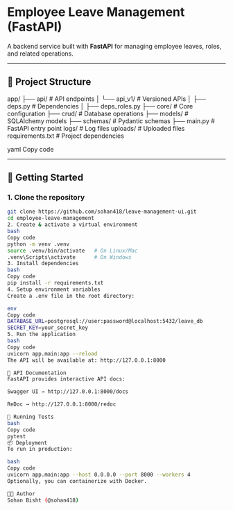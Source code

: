 # Employee Leave Management (FastAPI)

A backend service built with **FastAPI** for managing employee leaves, roles, and related operations.

---

## 📂 Project Structure

app/
├── api/ # API endpoints
│ └── api_v1/ # Versioned APIs
│ ├── deps.py # Dependencies
│ ├── deps_roles.py
├── core/ # Core configuration
├── crud/ # Database operations
├── models/ # SQLAlchemy models
├── schemas/ # Pydantic schemas
├── main.py # FastAPI entry point
logs/ # Log files
uploads/ # Uploaded files
requirements.txt # Project dependencies

yaml
Copy code

---

## 🚀 Getting Started

### 1. Clone the repository

```bash
git clone https://github.com/sohan418/leave-management-ui.git
cd employee-leave-management
2. Create & activate a virtual environment
bash
Copy code
python -m venv .venv
source .venv/bin/activate   # On Linux/Mac
.venv\Scripts\activate      # On Windows
3. Install dependencies
bash
Copy code
pip install -r requirements.txt
4. Setup environment variables
Create a .env file in the root directory:

env
Copy code
DATABASE_URL=postgresql://user:password@localhost:5432/leave_db
SECRET_KEY=your_secret_key
5. Run the application
bash
Copy code
uvicorn app.main:app --reload
The API will be available at: http://127.0.0.1:8000

📖 API Documentation
FastAPI provides interactive API docs:

Swagger UI → http://127.0.0.1:8000/docs

ReDoc → http://127.0.0.1:8000/redoc

🧪 Running Tests
bash
Copy code
pytest
📦 Deployment
To run in production:

bash
Copy code
uvicorn app.main:app --host 0.0.0.0 --port 8000 --workers 4
Optionally, you can containerize with Docker.

👨‍💻 Author
Sohan Bisht (@sohan418)
```

